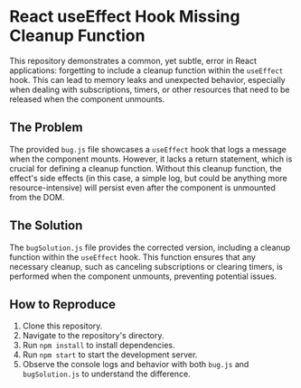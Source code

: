 # React useEffect Hook Missing Cleanup Function

This repository demonstrates a common, yet subtle, error in React applications: forgetting to include a cleanup function within the `useEffect` hook. This can lead to memory leaks and unexpected behavior, especially when dealing with subscriptions, timers, or other resources that need to be released when the component unmounts.

## The Problem

The provided `bug.js` file showcases a `useEffect` hook that logs a message when the component mounts. However, it lacks a return statement, which is crucial for defining a cleanup function.  Without this cleanup function, the effect's side effects (in this case, a simple log, but could be anything more resource-intensive) will persist even after the component is unmounted from the DOM.

## The Solution

The `bugSolution.js` file provides the corrected version, including a cleanup function within the `useEffect` hook. This function ensures that any necessary cleanup, such as canceling subscriptions or clearing timers, is performed when the component unmounts, preventing potential issues.

## How to Reproduce

1. Clone this repository.
2. Navigate to the repository's directory.
3. Run `npm install` to install dependencies.
4. Run `npm start` to start the development server.
5. Observe the console logs and behavior with both `bug.js` and `bugSolution.js` to understand the difference.